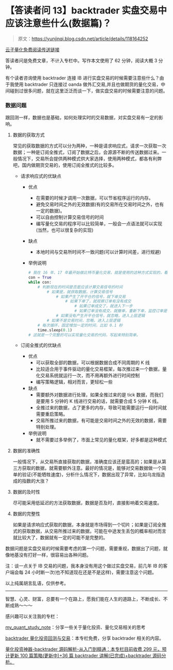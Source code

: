 # 【答读者问 13】backtrader 实盘交易中应该注意些什么(数据篇)？

> 原文：<https://yunjinqi.blog.csdn.net/article/details/118164252>

[云子量化免费阅读传送链接](https://www.yunjinqi.top/article/42)

答读者问是免费文章，不计入专栏中。写作本文使用了 62 分钟，阅读大概 3 分钟。

有个读者咨询使用 backtrader 连接 IB 进行实盘交易的时候需要注意些什么？由于我使用 backtrader 只连接过 oanda 做外汇交易,并且也做期货的量化交易，中间碰到过很多问题，就在这里泛泛而谈一下，做实盘交易的时候需要注意的问题。

### 数据问题

跟回测一样，数据也是基础，如何处理实时的交易数据，对实盘交易有一定的影响。

1.  数据的获取方式

    常见的获取数据的方式可以分为两种，一种是请求响应式，请求一次获取一次数据；一种是订阅全推式，订阅了数据之后，会源源不断的传送数据过来。一般情况下，交易所会提供两种模式供大家选择，使用两种模式，都各有利弊吧，国内做期货交易的，使用订阅全推式的比较多。

    *   请求响应式的优缺点

        *   优点

            *   在需要的时候才调用一次数据，可以节省程序运行的内存。
            *   避免交易时间之外的无效数据(有的交易所在交易时间之外，也有一定的数据)。
            *   可以自由控制计算交易信号的时间
            *   编写量化交易的程序可以比较简单，一般会一点语法就可以实现(当然，也可以很复杂的实现)
        *   缺点

            *   本地时间与交易所时间不一致问题(可以计算时间差，进行规避)
        *   举例说明

            ```py
            # 我在 16 年、17 年最开始做比特币量化交易，就是使用的这种方式实现的，看起来比较 low,没有技术含量，但是就是特别简单
            con = True
            while con:
                # 判断现在的时间是否是应该计算交易信号的时间
                	# 如果是，就获取数据，计算交易信号
                		# 如果产生了开平仓的信号，就下单交易
                        	# 如果下单了，就观察订单有没有成交
                            	# 如果订单成交了，就进入下一步
                                # 如果订单没有成交，就撤单，重新下单，监控订单是否成交，直到订单全部成交
                        # 如果没有产生开平仓信号，就忽略，进入上层逻辑
                    # 如果不是交易时间，忽略，进入上层逻辑
                # 每次循环，固定增加一定的时间，比如 0.1 秒
                time.sleep(0.1)
            # 这就是一个完整的可以实现量化交易的代码，写起来特别简单。 
            ```

    *   订阅全推式的优缺点

        *   优点
            *   可以获取全部的数据，可以根据数据合成不同周期的 K 线
            *   比较适合用于事件驱动的量化交易框架，每次推过来一个数据，量化交易系统就运行一次，而不用再额外进行时间控制
            *   编写策略逻辑，相对而言，更轻松一些
        *   缺点
            *   需要额外对数据进行处理，如果全推过来的是 tick 数据，而我们是要用 5 分钟的 K 线进行交易的话，就需要合成 5 分钟 K 线。
            *   全推过来的数据，占了更多的内存，导致可能需要运行一段时间就需要重启策略。
            *   交易所推过来的数据，有可能是交易时间之外的无效的数据，需要特别处理。
        *   举例说明
            *   就不需要过多举例了，市面上常见的量化框架，好多都是这种模式
2.  数据的准确性

    一般情况下，从交易所直接获取的数据，准确度应该还是蛮高的；如果是从第三方获取的数据，就需要额外注意。最好的情况是，能够对交易数据做一个简单的验证(不能牺牲速度)，分析什么情况下，数据出现了异常，比如乌龙指造成的指数的大涨？

3.  数据的及时性

    尽可能采用低延迟的方法获取数据，数据是否及时，直接影响着交易速度。

4.  数据的完整性

    如果是请求响应式获取的数据，本身就是市场得到一个切片；如果是订阅全推式的获取数据，从交易所推过来的数据，可能在中途发生丢包的概率相对而言就比较大了，数据就有一定的可能不是完整的。

数据问题是实盘交易的时候需要考虑的第一个问题，需要重视，数据出了问题，就像地基没有打好一样，很容易出各种问题。

注：谈一点关于 IB 交易的问题，我本身没有用这个做过实盘交易，前几年 IB 的客户端会每 24 小时断一次(也不知道现在还是不是这样)，需要注意这个问题。

以上纯属胡言乱语，仅供参考。

* * *

智慧、心灵、财富，总要有一个在路上，愿我们能在人生的道路上，不断成长、不断成熟～～～

感兴趣可以关注我的专栏：

[my_quant_study_note](https://www.zhihu.com/column/quant-study)：分享一些关于量化投资、量化交易相关的思考

[backtrader 量化投资回测与交易](https://zhuanlan.zhihu.com/c_1189276087837011968)：本专栏免费，分享 backtrader 相关的内容。

[量化投资神器-backtrader 源码解析-从入门到精通：本专栏目前收费 299 元，预计更新 100 篇策略(更新中)+36 篇 backtrader 讲解(已完成)+backtrader 源码分析。](https://link.zhihu.com/?target=https%3A//yunjinqi.blog.csdn.net/article/details/107594251)